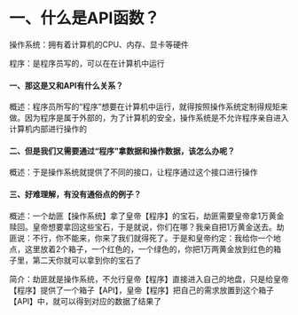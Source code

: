 # 一、什么是API函数？

操作系统：拥有着计算机的CPU、内存、显卡等硬件

程序：是程序员写的，可以在在计算机中运行

#### 一、那这是又和API有什么关系？

概述：程序员所写的“程序”想要在计算机中运行，就得按照操作系统定制得规矩来做。因为程序是属于外部的，为了计算机的安全，操作系统是不允许程序亲自进入计算机内部进行操作的

#### 二、但是我们又需要通过“程序”拿数据和操作数据，该怎么办呢？

概述：于是操作系统就提供了不同的接口，让程序通过这个接口进行操作

#### 三、好难理解，有没有通俗点的例子？

概述：一个劫匪【操作系统】拿了皇帝【程序】的宝石，劫匪需要皇帝拿1万黄金赎回。皇帝想要拿回这些宝石，于是就说，你们在哪？我亲自把1万黄金送去。劫匪说：不行，你不能来，你来了我们就得死了。于是和皇帝约定：我给你一个地点，这里放着2个箱子，一个红色的，一个绿色的，你把1万两黄金放到红色的箱子里，第二天你就可以拿到你的宝石了

简介：劫匪就是操作系统，不允行皇帝【程序】直接进入自己的地盘，只是给皇帝【程序】提供了一个箱子【API】，皇帝【程序】把自己的需求放置到这个箱子【API】中，就可以得到对应的数据了结果了

